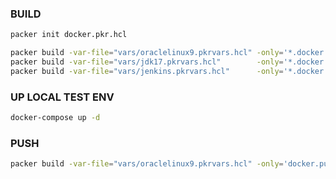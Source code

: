 ### BUILD
```bash
packer init docker.pkr.hcl

packer build -var-file="vars/oraclelinux9.pkrvars.hcl" -only='*.docker.build' docker.pkr.hcl
packer build -var-file="vars/jdk17.pkrvars.hcl"        -only='*.docker.build' docker.pkr.hcl
packer build -var-file="vars/jenkins.pkrvars.hcl"      -only='*.docker.build' docker.pkr.hcl
```
### UP LOCAL TEST ENV
```bash
docker-compose up -d
```

### PUSH
```bash
packer build -var-file="vars/oraclelinux9.pkrvars.hcl" -only='docker.push' docker.pkr.hcl
```